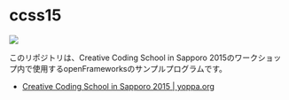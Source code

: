 # ccss15

![](http://ccss.lab.sugimototatsuo.com/2015/images/ccss2015logo.png)

このリポジトリは、Creative Coding School in Sapporo 2015のワークショップ内で使用するopenFrameworksのサンプルプログラムです。

- [Creative Coding School in Sapporo 2015 | yoppa.org](http://yoppa.org/ccss15)
